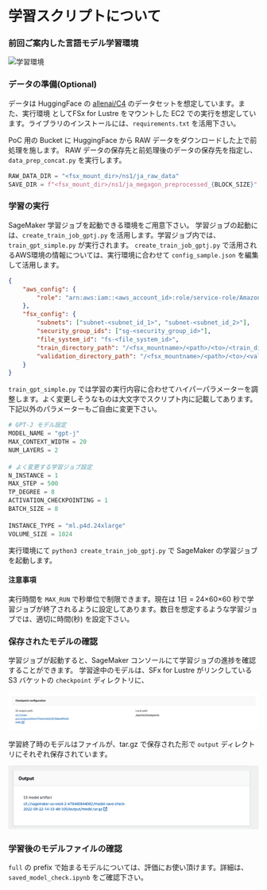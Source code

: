 # 学習スクリプトについて

### 前回ご案内した言語モデル学習環境

![学習環境](images/train_environment.png)

### データの準備(Optional)

データは HuggingFace の [allenai/C4](https://huggingface.co/datasets/allenai/c4) のデータセットを想定しています。また、実行環境 としてFSx for Lustre をマウントした EC2 での実行を想定しています。ライブラリのインストールには、`requirements.txt` を活用下さい。

PoC 用の Bucket に HuggingFace から RAW データをダウンロードした上で前処理を施します。
RAW データの保存先と前処理後のデータの保存先を指定し、`data_prep_concat.py` を実行します。

```Python
RAW_DATA_DIR = "<fsx_mount_dir>/ns1/ja_raw_data"
SAVE_DIR = f"<fsx_mount_dir>/ns1/ja_megagon_preprocessed_{BLOCK_SIZE}"
```

### 学習の実行

SageMaker 学習ジョブを起動できる環境をご用意下さい。
学習ジョブの起動には、`create_train_job_gptj.py` を活用します。学習ジョブ内では、`train_gpt_simple.py` が実行されます。
`create_train_job_gptj.py` で活用されるAWS環境の情報については、実行環境に合わせて `config_sample.json` を編集して活用します。

```Json
{
    "aws_config": {
        "role": "arn:aws:iam::<aws_account_id>:role/service-role/AmazonSageMaker-ExecutionRole-<role_id>"
    },
    "fsx_config": {
        "subnets": ["subnet-<subnet_id_1>", "subnet-<subnet_id_2>"], 
        "security_group_ids": ["sg-<security_group_id>"],
        "file_system_id": "fs-<file_system_id>",
        "train_directory_path": "/<fsx_mountname>/<path>/<to>/<train_dir>",
        "validation_directory_path": "/<fsx_mountname>/<path>/<to>/<validation_dir>"
    }
}
```

`train_gpt_simple.py` では学習の実行内容に合わせてハイパーパラメーターを調整します。よく変更しそうなものは大文字でスクリプト内に記載してあります。下記以外のパラメーターもご自由に変更下さい。

```Python
# GPT-J モデル設定
MODEL_NAME = "gpt-j"
MAX_CONTEXT_WIDTH = 20
NUM_LAYERS = 2

# よく変更する学習ジョブ設定
N_INSTANCE = 1
MAX_STEP = 500
TP_DEGREE = 8
ACTIVATION_CHECKPOINTING = 1
BATCH_SIZE = 8

INSTANCE_TYPE = "ml.p4d.24xlarge"
VOLUME_SIZE = 1024
```

実行環境にて `python3 create_train_job_gptj.py` で SageMaker の学習ジョブを起動します。

#### 注意事項

実行時間を `MAX_RUN` で秒単位で制限できます。現在は 1日 = 24×60×60 秒で学習ジョブが終了されるように設定してあります。数日を想定するような学習ジョブでは、適切に時間(秒) を設定下さい。

### 保存されたモデルの確認

学習ジョブが起動すると、SageMaker コンソールにて学習ジョブの進捗を確認することができます。
学習途中のモデルは、SFx for Lustre がリンクしている S3 バケットの `checkpoint` ディレクトリに、

![checkpointのスクリーンショット](images/checkpoint.png)

学習終了時のモデルはファイルが、tar.gz で保存された形で `output` ディレクトリにそれぞれ保存されています。

![outputのスクリーンショット](images/output.png)

### 学習後のモデルファイルの確認

`full` の prefix で始まるモデルについては、評価にお使い頂けます。詳細は、`saved_model_check.ipynb` をご確認下さい。
